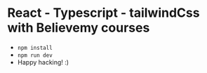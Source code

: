 # React - Typescript - tailwindCss with Believemy courses

- `npm install`
- `npm run dev`
- Happy hacking! :)
